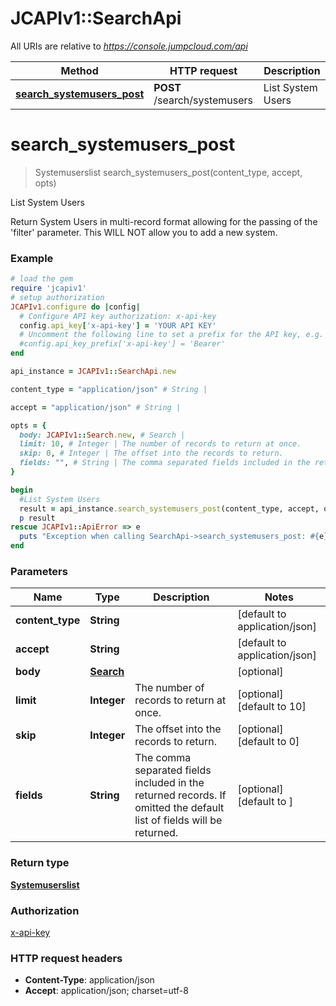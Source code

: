 # JCAPIv1::SearchApi

All URIs are relative to *https://console.jumpcloud.com/api*

Method | HTTP request | Description
------------- | ------------- | -------------
[**search_systemusers_post**](SearchApi.md#search_systemusers_post) | **POST** /search/systemusers | List System Users


# **search_systemusers_post**
> Systemuserslist search_systemusers_post(content_type, accept, opts)

List System Users

Return System Users in multi-record format allowing for the passing of the 'filter' parameter. This WILL NOT allow you to add a new system.

### Example
```ruby
# load the gem
require 'jcapiv1'
# setup authorization
JCAPIv1.configure do |config|
  # Configure API key authorization: x-api-key
  config.api_key['x-api-key'] = 'YOUR API KEY'
  # Uncomment the following line to set a prefix for the API key, e.g. 'Bearer' (defaults to nil)
  #config.api_key_prefix['x-api-key'] = 'Bearer'
end

api_instance = JCAPIv1::SearchApi.new

content_type = "application/json" # String | 

accept = "application/json" # String | 

opts = { 
  body: JCAPIv1::Search.new, # Search | 
  limit: 10, # Integer | The number of records to return at once.
  skip: 0, # Integer | The offset into the records to return.
  fields: "", # String | The comma separated fields included in the returned records. If omitted the default list of fields will be returned. 
}

begin
  #List System Users
  result = api_instance.search_systemusers_post(content_type, accept, opts)
  p result
rescue JCAPIv1::ApiError => e
  puts "Exception when calling SearchApi->search_systemusers_post: #{e}"
end
```

### Parameters

Name | Type | Description  | Notes
------------- | ------------- | ------------- | -------------
 **content_type** | **String**|  | [default to application/json]
 **accept** | **String**|  | [default to application/json]
 **body** | [**Search**](Search.md)|  | [optional] 
 **limit** | **Integer**| The number of records to return at once. | [optional] [default to 10]
 **skip** | **Integer**| The offset into the records to return. | [optional] [default to 0]
 **fields** | **String**| The comma separated fields included in the returned records. If omitted the default list of fields will be returned.  | [optional] [default to ]

### Return type

[**Systemuserslist**](Systemuserslist.md)

### Authorization

[x-api-key](../README.md#x-api-key)

### HTTP request headers

 - **Content-Type**: application/json
 - **Accept**: application/json; charset=utf-8



